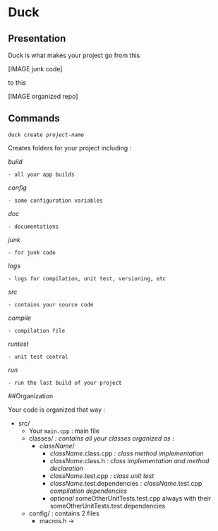 # Duck

## Presentation

Duck is what makes your project go from this

[IMAGE junk code]

to this

[IMAGE organized repo]

## Commands

<code>duck create *project-name*</code>

  Creates folders for your project including :

  *build*
  
    - all your app builds
  
  *config*
  
    - some configuration variables
  
  *doc*
  
    - documentations
  
  *junk*
  
    - for junk code
  
  *logs*
  
    - logs for compilation, unit test, versioning, etc
  
  *src*
  
    - contains your source code
  
  *compile*
  
    - compilation file
  
  *runtest*
  
    - unit test central
  
  *run*
  
    - run the last build of your project

##Organization

Your code is organized that way :
- src/
  - Your `main.cpp` : main file
  - classes/ *: contains all your classes organized as :*
    - *className*/
      - *className*.class.cpp *: class method implementation*
      - *className*.class.h *: class implementation and method declaration*
      - *className*.test.cpp *: class unit test*
      - *className*.test.dependencies *: className*.test.cpp *compilation dependencies*
      - *optional* someOtherUnitTests.test.cpp always with their someOtherUnitTests.test.dependencies
  - config/ : contains 2 files
    - macros.h ->
